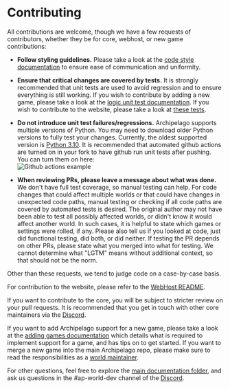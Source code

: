 # Contributing

All contributions are welcome, though we have a few requests of contributors, whether they be for core, webhost, or new 
game contributions:

* **Follow styling guidelines.**
  Please take a look at the [code style documentation](/docs/style.md)
  to ensure ease of communication and uniformity.

* **Ensure that critical changes are covered by tests.**
  It is strongly recommended that unit tests are used to avoid regression and to ensure everything is still working.
  If you wish to contribute by adding a new game, please take a look at
  the [logic unit test documentation](/docs/tests.md).
  If you wish to contribute to the website, please take a look at [these tests](/test/webhost).

* **Do not introduce unit test failures/regressions.**
  Archipelago supports multiple versions of Python. You may need to download older Python versions to fully test
  your changes. Currently, the oldest supported version
  is [Python 3.10](https://www.python.org/downloads/release/python-31015/).
  It is recommended that automated github actions are turned on in your fork to have github run unit tests after
  pushing.
  You can turn them on here:  
  ![Github actions example](img/github-actions-example.png)

* **When reviewing PRs, please leave a message about what was done.**
  We don't have full test coverage, so manual testing can help.
  For code changes that could affect multiple worlds or that could have changes in unexpected code paths, manual testing
  or checking if all code paths are covered by automated tests is desired. The original author may not have been able
  to test all possibly affected worlds, or didn't know it would affect another world. In such cases, it is helpful to
  state which games or settings were rolled, if any.
  Please also tell us if you looked at code, just did functional testing, did both, or did neither.
  If testing the PR depends on other PRs, please state what you merged into what for testing.
  We cannot determine what "LGTM" means without additional context, so that should not be the norm.

Other than these requests, we tend to judge code on a case-by-case basis.

For contribution to the website, please refer to the [WebHost README](/WebHostLib/README.md).

If you want to contribute to the core, you will be subject to stricter review on your pull requests. It is recommended
that you get in touch with other core maintainers via the [Discord](https://archipelago.gg/discord).

If you want to add Archipelago support for a new game, please take a look at
the [adding games documentation](/docs/adding%20games.md)
which details what is required to implement support for a game, and has tips on to get started.
If you want to merge a new game into the main Archipelago repo, please make sure to read the responsibilities as a
[world maintainer](/docs/world%20maintainer.md).

For other questions, feel free to explore the [main documentation folder](/docs), and ask us questions in the
#ap-world-dev channel of the [Discord](https://archipelago.gg/discord).
